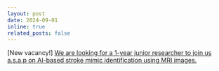 ```yaml
---
layout: post
date: 2024-09-01
inline: true
related_posts: false
---
```


[New vacancy!] [We are looking for a 1-year junior researcher to join us a.s.a.p on AI-based stroke mimic identification using MRI images.](/opportunities/)
